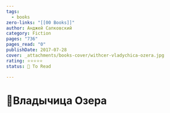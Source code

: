 ```yaml
---
tags:
  - books
zero-links: "[[00 Books]]"
author: Анджей Сапковский
category: Fiction
pages: "736"
pages_read: "0"
publishDate: 2017-07-28
cover: _attachments/books-cover/withcer-vladychica-ozera.jpg
rating: ⭐⭐⭐⭐⭐
status: 🔷 To Read

---
```

# 📔Владычица Озера